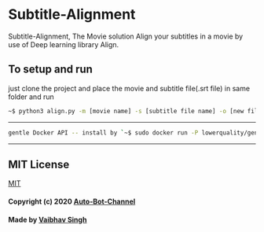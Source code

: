 # Subtitle-Alignment 

Subtitle-Alignment, The Movie solution
Align your subtitles in a movie by use of Deep learning library Align.

## To setup and run
just clone the project and place the movie and subtitle file(.srt file) in same folder and run 

```bash
~$ python3 align.py -m [movie name] -s [subtitle file name] -o [new file name, <name.srt>]

```
---

```bash
gentle Docker API -- install by `~$ sudo docker run -P lowerquality/gentle
```
---

## MIT License

[MIT](LICENSE)
#### Copyright (c) 2020 [Auto-Bot-Channel](https://www.youtube.com/channel/UCwNJ7sohzMH4DvXHRE1aANg)
#### Made by [Vaibhav Singh](https://github.com/itsvaibhav01)
